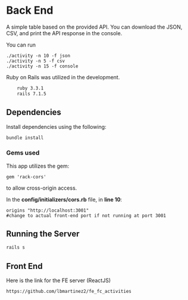 
# Back End

A simple table based on the provided API. You can download the JSON, CSV, and print the API response in the console.

You can run

```bash'
./activity -n 10 -f json
./activity -n 5 -f csv
./activity -n 15 -f console
```

Ruby on Rails was utilized in the development.

```bash
    ruby 3.3.1
    rails 7.1.5
```

## Dependencies

Install dependencies using the following:

```bash
bundle install
```

### Gems used

This app utilizes the gem:

```
gem 'rack-cors'
```

to allow cross-origin access.

In the **config/initializers/cors.rb** file, in **line 10**:

    origins "http://localhost:3001" 
    #change to actual front-end port if not running at port 3001
## Running the Server

```bash
rails s
```

## Front End

Here is the link for the FE server (ReactJS)

```https
https://github.com/lbmartinez2/fe_fc_activities
```

